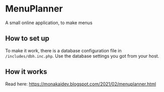 # MenuPlanner
A small online application, to make menus

## How to set up
To make it work, there is a database configuration file in `/includes/dbh.inc.php`. Use the database settings you got from your host.

## How it works
Read here: https://monakaidev.blogspot.com/2021/02/menuplanner.html
